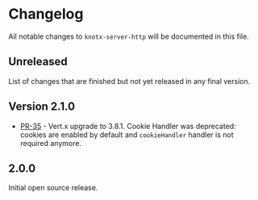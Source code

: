 # Changelog
All notable changes to `knotx-server-http` will be documented in this file.

## Unreleased
List of changes that are finished but not yet released in any final version.

## Version 2.1.0
- [PR-35](https://github.com/Knotx/knotx-server-http/pull/35) - Vert.x upgrade to 3.8.1. Cookie Handler was deprecated: cookies are enabled by default and `cookieHandler` handler is not required anymore.

## 2.0.0
Initial open source release.
